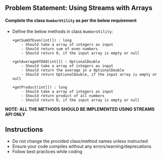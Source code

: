 ## Problem Statement: Using Streams with Arrays

#### Complete the class `NumberUtility` as per the below requirement
   
-   Define the below methods in class `NumberUtility`:
    
        +getSumOfEven(int[]) : long     
            - Should take a array of integers as input
            - Should return sum of even numbers
            - Should return 0, if the input array is empty or null
    
        +getAverageOfOdd(int[]) : OptionalDouble     
            - Should take a array of integers as input
            - Should return the average in a OptionalDouble
            - Should return OptionalDouble, if the input array is empty or null                        
  
        +getProduct(int[]) : long    
            - Should take a array of integers as input
            - Should return product of all numbers
            - Should return 0, if the input array is empty or null
            
**NOTE: ALL THE METHODS SHOULD BE IMPLEMENTED USING STREAMS API ONLY** 

## Instructions
- Do not change the provided class/method names unless instructed
- Ensure your code compiles without any errors/warning/deprecations 
- Follow best practices while coding
